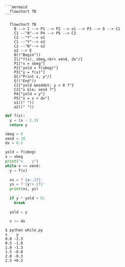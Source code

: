 <pre><code>```mermaid
  flowchart TB
```</code></pre>

```mermaid
  flowchart TB
    B --> I --> P1 --> P2 --> o1 --> P3 --> O --> C1
    C1 --"N"--> P4 --> P5 --> C2
    C2 --"Y"--> o1
    C1 --"Y"--> o2
    C2 --"N"--> o2
    o2 --> E
    B(("Begin"))
    I[/"f(x), xbeg,<br> xend, dx"/]
    P1["x = xbeg"]
    P2["yold = f(xbeg)"]
    P3["y = f(x)"]
    O[/"Print x, y"/]
    E(("End"))
    C1{"yold &middot; y < 0 ?"}
    C2{"x &le; xend ?"}
    P4["yold = y"]
    P5["x = x + dx"]
    o1((" "))
    o2((" "))
```


```python
def f(x):
  y = (x - 2.3)
  return y

xbeg = 0
xend = 10
dx = 0.5

yold = f(xbeg)
x = xbeg
print("x    y")
while x <= xend:
  y = f(x)
  
  xs = f'{x:.1f}'
  ys = f'{y:+.1f}'
  print(xs, ys)
  
  if y * yold < 0:
    break
  
  yold = y
  
  x += dx
```

```shell
$ python while.py
x    y
0.0 -2.3
0.5 -1.8
1.0 -1.3
1.5 -0.8
2.0 -0.3
2.5 +0.2
```

